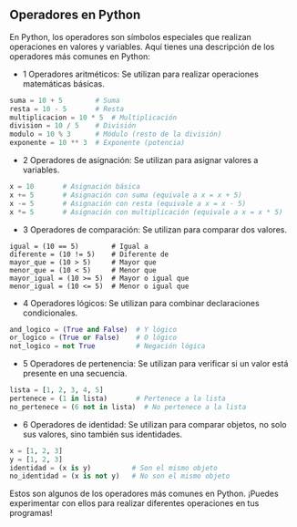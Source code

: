 ## Operadores en Python

En Python, los operadores son símbolos especiales que realizan operaciones en valores y variables. Aquí tienes una descripción de los operadores más comunes en Python:

- 1 Operadores aritméticos: Se utilizan para realizar operaciones matemáticas básicas.

```python
suma = 10 + 5        # Suma
resta = 10 - 5       # Resta
multiplicacion = 10 * 5  # Multiplicación
division = 10 / 5    # División
modulo = 10 % 3      # Módulo (resto de la división)
exponente = 10 ** 3  # Exponente (potencia)
```

- 2 Operadores de asignación: Se utilizan para asignar valores a variables.

```python
x = 10       # Asignación básica
x += 5       # Asignación con suma (equivale a x = x + 5)
x -= 5       # Asignación con resta (equivale a x = x - 5)
x *= 5       # Asignación con multiplicación (equivale a x = x * 5)
```

- 3 Operadores de comparación: Se utilizan para comparar dos valores.

```
igual = (10 == 5)        # Igual a
diferente = (10 != 5)    # Diferente de
mayor_que = (10 > 5)     # Mayor que
menor_que = (10 < 5)     # Menor que
mayor_igual = (10 >= 5)  # Mayor o igual que
menor_igual = (10 <= 5)  # Menor o igual que
```

- 4 Operadores lógicos: Se utilizan para combinar declaraciones condicionales.

```python
and_logico = (True and False)  # Y lógico
or_logico = (True or False)    # O lógico
not_logico = not True          # Negación lógica
```

- 5 Operadores de pertenencia: Se utilizan para verificar si un valor está presente en una secuencia.

```python
lista = [1, 2, 3, 4, 5]
pertenece = (1 in lista)       # Pertenece a la lista
no_pertenece = (6 not in lista)  # No pertenece a la lista
```

- 6 Operadores de identidad: Se utilizan para comparar objetos, no solo sus valores, sino también sus identidades.

```python
x = [1, 2, 3]
y = [1, 2, 3]
identidad = (x is y)          # Son el mismo objeto
no_identidad = (x is not y)   # No son el mismo objeto
```

Estos son algunos de los operadores más comunes en Python. ¡Puedes experimentar con ellos para realizar diferentes operaciones en tus programas!